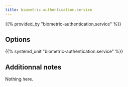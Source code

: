 ```yaml
---
title: biometric-authentication.service
---
```


{{% provided_by "biometric-authentication.service" %}}

## Options

{{% systemd_unit "biometric-authentication.service" %}}

## Additionnal notes

Nothing here.